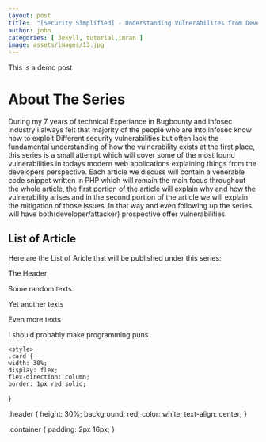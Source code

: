 ```yaml
---
layout: post
title:  "[Security Simplified] - Understanding Vulnerabilites from Developers Perespective"
author: john
categories: [ Jekyll, tutorial,imran ]
image: assets/images/13.jpg
---
```




This is a demo post


# About The Series

During my 7 years of technical Experiance in Bugbounty and Infosec Industry i always felt that majority of the people who are into infosec know how to exploit Different security vulnerabilities but often lack the fundamental understanding of how the vulnerability exists at the first place, this series is a small attempt which will cover some of the most found vulnerabilities in todays modern web applications explaining things from the developers perspective. Each article we discuss will contain a venerable code snippet written in PHP which will remain the main focus throughout the whole article, the first portion of the article will explain why and how the vulnerability arises and in the second portion of the article we will explain the mitigation of those issues. In that way and even following up the series will have both(developer/attacker) prospective offer vulnerabilities.



## List of Article

Here are the List of Aricle that will be published under this series:


<div class="card">
        <div class="header">
            <p>The Header</p>
        </div>
            <div class="container">
            <p>Some random texts</p>
            <p>Yet another texts</p>
            <p>Even more texts</p>
            <p>I should probably make programming puns</p>
        </div>
    </div>
    
    
    <style>
    .card {
    width: 30%;
    display: flex;
    flex-direction: column;
    border: 1px red solid;
}

.header {
    height: 30%;
    background: red;
    color: white;
    text-align: center;
}

.container {
    padding: 2px 16px;
}
<sytle>

